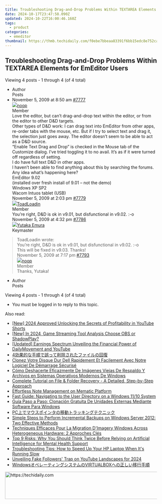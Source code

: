 ```yaml
---
title: Troubleshooting Drag-and-Drop Problems Within TEXTAREA Elements for EmEditor Users
date: 2024-10-17T23:47:58.090Z
updated: 2024-10-22T16:00:46.160Z
tags:
  - product
categories:
  - emeditor
thumbnail: https://thmb.techidaily.com/f0ebe7bbeaa83391f6bb15edc8e752caf5cabced73b47f7e6c93255938daeeee.jpg
---
```


## Troubleshooting Drag-and-Drop Problems Within TEXTAREA Elements for EmEditor Users

Viewing 4 posts - 1 through 4 (of 4 total)

* Author  
Posts
* November 5, 2009 at 8:50 am [#7777](https://tools.techidaily.com/emeditor/products/)  
[![](https://secure.gravatar.com/avatar/44599c6fbef822c6e02b30989f09a4c5?s=80&d=identicon&r=g)noop](https://www.emeditor.com/forums/users/noop/ "View noop's profile")  
Member  
Love the editor, but can’t drag-and-drop text within the editor, or from the editor to other D&D targets.  
 Other types of D&D work: I can drag text into EmEditor from other apps, re-order tabs with the mouse, etc. But if I try to select text and drag it, the selection just goes away. The editor doesn’t seem to be able to act as a D&D source.  
 “Enable Text Drag and Drop” is checked in the Mouse tab of the Customize dialog. I’ve tried toggling it to no avail. It’s as if it were turned off regardless of setting.  
 I do have full text D&D in other apps.  
 I haven’t been able to find anything about this by searching the forums. Any idea what’s happening here?  
 EmEditor 9.02  
 (installed over fresh install of 9.01 – not the demo)  
 Windows XP SP2  
 Wacom Intuos tablet (USB)  
November 5, 2009 at 2:03 pm [#7779](https://tools.techidaily.com/emeditor/products/)  
[![](https://secure.gravatar.com/avatar/9dac5ab27354edc3ff070db8ce1a1a66?s=80&d=identicon&r=g)ToadLoadin](https://www.emeditor.com/forums/users/ToadLoadin/ "View ToadLoadin's profile")  
Member  
You’re right, D&D is ok in v9.01, but disfunctional in v9.02\. :-o  
November 5, 2009 at 4:32 pm [#7786](https://tools.techidaily.com/emeditor/products/)  
[![](https://secure.gravatar.com/avatar/a0a6377144ed3636f985d87303f65ed2?s=80&d=identicon&r=g)Yutaka Emura](https://www.emeditor.com/forums/users/yemura/ "View Yutaka Emura's profile")  
Keymaster  
> ToadLoadin wrote:  
> You’re right, D&D is ok in v9.01, but disfunctional in v9.02\. :-o  
 This will be fixed in v9.03\. Thanks!  
November 5, 2009 at 7:17 pm [#7793](https://tools.techidaily.com/emeditor/products/)  
[![](https://secure.gravatar.com/avatar/44599c6fbef822c6e02b30989f09a4c5?s=80&d=identicon&r=g)noop](https://www.emeditor.com/forums/users/noop/ "View noop's profile")  
Member  
Thanks, Yutaka!
* Author  
Posts

Viewing 4 posts - 1 through 4 (of 4 total)

* You must be logged in to reply to this topic.

<ins class="adsbygoogle"
     style="display:block"
     data-ad-format="autorelaxed"
     data-ad-client="ca-pub-7571918770474297"
     data-ad-slot="1223367746"></ins>

<ins class="adsbygoogle"
     style="display:block"
     data-ad-client="ca-pub-7571918770474297"
     data-ad-slot="8358498916"
     data-ad-format="auto"
     data-full-width-responsive="true"></ins>

<span class="atpl-alsoreadstyle">Also read:</span>
<div><ul>
<li><a href="https://youtube-docs.techidaily.com/024-approved-unlocking-the-secrets-of-profitability-in-youtube-shorts/"><u>[New] 2024 Approved Unlocking the Secrets of Profitability in YouTube Shorts</u></a></li>
<li><a href="https://visual-screen-recording.techidaily.com/new-in-2024-game-streaming-tool-analysis-choose-obs-or-shadowplay/"><u>[New] In 2024, Game Streaming Tool Analysis Choose OBS or ShadowPlay?</u></a></li>
<li><a href="https://youtube-lab.techidaily.com/ed-earnings-spectrum-unveiling-the-financial-power-of-dailymovement-and-youtube/"><u>[Updated] Earnings Spectrum Unveiling the Financial Power of DailyMovement and YouTube</u></a></li>
<li><a href="https://win-great.techidaily.com/1728479859642-4/"><u>4効果的な手順で誤って削除されたファイルの回復</u></a></li>
<li><a href="https://win-great.techidaily.com/clonez-votre-disque-dur-dell-rapidement-et-facilement-avec-notre-logiciel-de-demarrage-securise/"><u>Clonez Votre Disque Dur Dell Rapidement Et Facilement Avec Notre Logiciel De Démarrage Sécurisé</u></a></li>
<li><a href="https://win-great.techidaily.com/como-deshacerte-eficazmente-de-imagenes-viejas-de-respaldo-y-archivos-en-sistemas-operativos-modernos-de-windows/"><u>Cómo Deshacerte Eficazmente De Imágenes Viejas De Respaldo Y Archivos en Sistemas Operativos Modernos De Windows</u></a></li>
<li><a href="https://win-great.techidaily.com/complete-tutorial-on-file-and-folder-recovery-a-detailed-step-by-step-approach/"><u>Complete Tutorial on File & Folder Recovery - A Detailed, Step-by-Step Approach</u></a></li>
<li><a href="https://extra-information.techidaily.com/effortless-note-management-on-mematic-platform/"><u>Effortless Note Management on Mematic Platform</u></a></li>
<li><a href="https://win-great.techidaily.com/fast-guide-navigating-to-the-user-directory-on-a-windows-1110-system/"><u>Fast Guide: Navigating to the User Directory on a Windows 11/10 System</u></a></li>
<li><a href="https://win-great.techidaily.com/guia-paso-a-paso-clonacion-gratuita-de-unidades-externas-mediante-software-para-windows/"><u>Guía Paso a Paso: Clonación Gratuita De Unidades Externas Mediante Software Para Windows</u></a></li>
<li><a href="https://video-capture.techidaily.com/1726027007043-pc/"><u>PC上でマウスポインタの移動トラッキングテクニック</u></a></li>
<li><a href="https://win-online.techidaily.com/simple-steps-to-perform-incremental-backups-on-windows-server-2012-two-effective-methods/"><u>Simple Steps to Perform Incremental Backups on Windows Server 2012: Two Effective Methods</u></a></li>
<li><a href="https://win-great.techidaily.com/techniques-efficaces-pour-la-migration-dimagery-windows-across-heterogeneous-hardware-2-approches-cles/"><u>Techniques Efficaces Pour La Migration D'Imagery Windows Across Heterogeneous Hardware: 2 Approches Clés</u></a></li>
<li><a href="https://tech-hub.techidaily.com/top-9-risks-why-you-should-think-twice-before-relying-on-artificial-intelligence-for-mental-health-support/"><u>Top 9 Risks: Why You Should Think Twice Before Relying on Artificial Intelligence for Mental Health Support</u></a></li>
<li><a href="https://tech-recovery.techidaily.com/troubleshooting-tips-how-to-speed-up-your-hp-laptop-when-its-running-slow/"><u>Troubleshooting Tips: How to Speed Up Your HP Laptop When It's Running Slow</u></a></li>
<li><a href="https://youtube-zero.techidaily.com/ling-fake-followers-trap-on-youtube-landscapes-for-2024/"><u>Unveiling Fake Followers' Trap on YouTube Landscapes for 2024</u></a></li>
<li><a href="https://win-great.techidaily.com/windowsvirtualbox/"><u>WindowsオペレーティングシステムのVIRTUALBOXへの正しい移行手順</u></a></li>
</ul></div>

<!-- affiliate ads begin -->
<a href="https://laganoo.pxf.io/c/5597632/1657386/16446" target="_top" id="1657386">
  <img src="//a.impactradius-go.com/display-ad/16446-1657386" border="0" alt="https://techidaily.com" width="728" height="90"/>
</a>
<img height="0" width="0" src="https://laganoo.pxf.io/i/5597632/1657386/16446" style="position:absolute;visibility:hidden;" border="0" />
<!-- affiliate ads end -->

